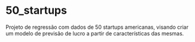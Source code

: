 # 50_startups
Projeto de regressão com dados de 50 startups americanas, visando criar um modelo de previsão de lucro a partir de características das mesmas.
